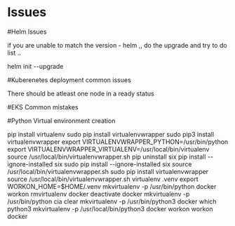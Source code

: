 # Issues

#Helm Issues

if you are unable to match the version - helm ,, do the upgrade and try to do list .. 

  helm init --upgrade

#Kuberenetes deployment common issues

  There should be atleast one node in a ready status

#EKS Common mistakes

#Python Virtual environment creation

pip install virtualenv
sudo pip install virtualenvwrapper
sudo pip3 install virtualenvwrapper
export VIRTUALENVWRAPPER_PYTHON=/usr/bin/python
export VIRTUALENVWRAPPER_VIRTUALENV=/usr/local/bin/virtualenv
source /usr/local/bin/virtualenvwrapper.sh
pip uninstall six
pip install --ignore-installed six
sudo pip install --ignore-installed six
source /usr/local/bin/virtualenvwrapper.sh
sudo pip install virtualenvwrapper
source /usr/local/bin/virtualenvwrapper.sh
virtualenv .venv
export WORKON_HOME=$HOME/.venv
mkvirtualenv -p /usr/bin/python docker
workon
rmvirtualenv docker
deactivate docker
mkvirtualenv -p /usr/bin/python cia
clear
mkvirtualenv -p /usr/bin/python3 docker
which python3
mkvirtualenv -p /usr/local/bin/python3 docker
workon
workon docker

